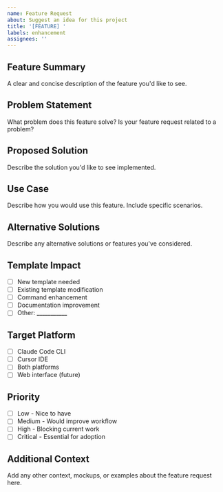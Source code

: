 ```yaml
---
name: Feature Request
about: Suggest an idea for this project
title: '[FEATURE] '
labels: enhancement
assignees: ''
---
```


## Feature Summary
A clear and concise description of the feature you'd like to see.

## Problem Statement
What problem does this feature solve? Is your feature request related to a problem?

## Proposed Solution
Describe the solution you'd like to see implemented.

## Use Case
Describe how you would use this feature. Include specific scenarios.

## Alternative Solutions
Describe any alternative solutions or features you've considered.

## Template Impact
- [ ] New template needed
- [ ] Existing template modification
- [ ] Command enhancement
- [ ] Documentation improvement
- [ ] Other: ___________

## Target Platform
- [ ] Claude Code CLI
- [ ] Cursor IDE
- [ ] Both platforms
- [ ] Web interface (future)

## Priority
- [ ] Low - Nice to have
- [ ] Medium - Would improve workflow
- [ ] High - Blocking current work
- [ ] Critical - Essential for adoption

## Additional Context
Add any other context, mockups, or examples about the feature request here.